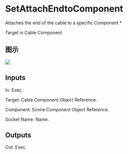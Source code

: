 # SetAttachEndtoComponent

Attaches the end of the cable to a specific Component *

Target is Cable Component

## 图示

![]($-20221218-18124313.png)

## Inputs

In: Exec.

Target: Cable Component Object Reference.

Component: Scene Component Object Reference.

Socket Name: Name.  

## Outputs

Out: Exec.

